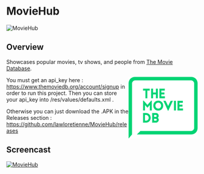 # MovieHub

![MovieHub](https://raw.githubusercontent.com/lawloretienne/MovieHub/master/images/ic_launcher.png)

## Overview

Showcases popular movies, tv shows, and people from <a href="https://www.themoviedb.org/documentation/api">The Movie Database</a>.

<a href="https://www.themoviedb.org/documentation/api"><img src="images/the_movie_db_2.png" align="right"></a>

You must get an api_key here : https://www.themoviedb.org/account/signup
in order to run this project.  Then you can store your api_key into /res/values/defaults.xml . 

Otherwise you can just download the .APK in the Releases section : https://github.com/lawloretienne/MovieHub/releases

## Screencast

[![MovieHub](http://img.youtube.com/vi/u20-ZgBYUHk/0.jpg)](https://www.youtube.com/watch?v=u20-ZgBYUHk "MovieHub")
